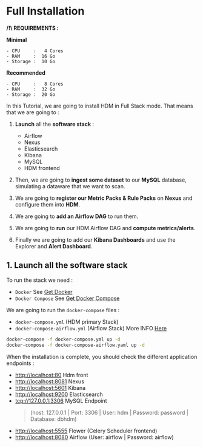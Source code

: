 # Full Installation

**/!\ REQUIREMENTS :**

**Minimal**
>
	- CPU     :   4 Cores
	- RAM     :  16 Go
	- Storage :  10 Go

**Recommended**
>
	- CPU     :   8 Cores
	- RAM     :  32 Go
	- Storage :  20 Go


In this Tutorial, we are going to install HDM in Full Stack mode. That means that we are going to :

1. **Launch** all the **software stack** :

	- Airflow
	- Nexus
	- Elasticsearch
	- Kibana
	- MySQL
	- HDM frontend

2. Then, we are going to **ingest some dataset** to our **MySQL** database, simulating a dataware that we want to scan.

3. We are going to **register our Metric Packs & Rule Packs** on **Nexus** and configure them into **HDM**.

4. We are going to **add an Airflow DAG** to run them.

5. We are going to **run** our HDM Airflow DAG and **compute metrics/alerts**.

6. Finally we are going to add our **Kibana Dashboards** and use the Explorer and **Alert Dashboard**.

## 1. Launch all the software stack

To run the stack we need :

* `Docker` See [Get Docker](https://docs.docker.com/get-docker/)
* `Docker Compose` See [Get Docker Compose](https://docs.docker.com/compose/install/)

We are going to run the `docker-compose` files :
- `docker-compose.yml` (HDM primary Stack)
- `docker-compose-airflow.yml` (Airflow Stack) More INFO [Here](https://airflow.apache.org/docs/apache-airflow/stable/start/docker.html#)

```bash
docker-compose -f docker-compose.yml up -d
docker-compose -f docker-compose-airflow.yaml up -d
```

When the installation is complete, you should check the different application endpoints :

* [http://localhost:80](http://localhost:80) Hdm front
* [http://localhost:8081](http://localhost:8081) Nexus
* [http://localhost:5601](http://localhost:5601) Kibana
* [http://localhost:9200](http://localhost:9200) Elasticsearch
* [tcp://127.0.0.1:3306](tcp://127.0.0.1:3306) MySQL Endpoint
  > (host: 127.0.0.1 | Port: 3306 | User: hdm | Password: password | Database: dbhdm)
* [http://localhost:5555](http://localhost:5555) Flower (Celery Scheduler frontend)
* [http://localhost:8080](http://localhost:8080) Airflow (User: airflow | Password: airflow)

